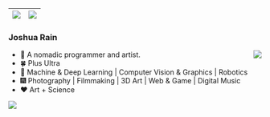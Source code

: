 | <img align="center" src="https://github-readme-stats.vercel.app/api?username=CaoYuchen&show_icons=true&hide_border=true" /> | <img align="center" src="https://github-readme-streak-stats.herokuapp.com?user=CaoYuchen&hide_border=true&date_format=M%20j%5B%2C%20Y%5D&ring=7EDDCF&fire=7EDDCF" /> |
| ------------------------------------------------------------ | ------------------------------------------------------------ |





### Joshua Rain

<img align="right" src="https://github-readme-stats.vercel.app/api/top-langs/?username=CaoYuchen&layout=compact&hide=html,jupyter%20notebook" />

- 🤠 A nomadic programmer and artist.
- 🍀 Plus Ultra
- 🌌 Machine & Deep Learning | Computer Vision & Graphics | Robotics
- 🎆 Photography | Filmmaking | 3D Art | Web & Game | Digital Music
- ❤️ Art + Science


<img align="left" src="https://visitor-badge.glitch.me/badge?page_id=CaoYuchen&left_color=red&right_color=green&left_text=Now%20You%20See%20Me" />


<!-- [![trophy](https://github-profile-trophy.vercel.app/?username=CaoYuchen&column=7)](https://github.com/CaoYuchen) -->


